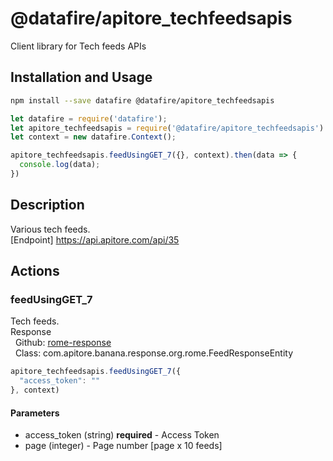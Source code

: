 # @datafire/apitore_techfeedsapis

Client library for Tech feeds APIs

## Installation and Usage
```bash
npm install --save datafire @datafire/apitore_techfeedsapis
```

```js
let datafire = require('datafire');
let apitore_techfeedsapis = require('@datafire/apitore_techfeedsapis').actions;
let context = new datafire.Context();

apitore_techfeedsapis.feedUsingGET_7({}, context).then(data => {
  console.log(data);
})
```

## Description
Various tech feeds.<BR />[Endpoint] https://api.apitore.com/api/35

## Actions
### feedUsingGET_7
Tech feeds.<BR />Response<BR />&nbsp; Github: <a href="https://github.com/keigohtr/apitore-response-parent/tree/master/rome-response">rome-response</a><BR />&nbsp; Class: com.apitore.banana.response.org.rome.FeedResponseEntity<BR />


```js
apitore_techfeedsapis.feedUsingGET_7({
  "access_token": ""
}, context)
```

#### Parameters
* access_token (string) **required** - Access Token
* page (integer) - Page number [page x 10 feeds]


